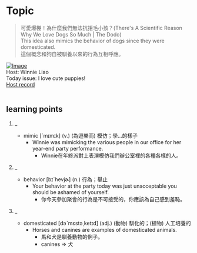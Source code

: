 # Topic

> 可愛爆棚！為什麼我們無法抗拒毛小孩？(There's A Scientific Reason Why We Love Dogs So Much | The Dodo) <br>
> This idea also mimics the behavior of dogs since they were domesticated. <br>
> 這個概念和狗自被馴養以來的行為互相呼應。 <br>

[![Image](https://cdn.voicetube.com/assets/thumbnails/Q3Xb10iCnH0.jpg)](https://www.youtube.com/embed/Q3Xb10iCnH0?rel=0&showinfo=0&cc_load_policy=0&controls=1&autoplay=1&iv_load_policy=3&playsinline=1&wmode=transparent&start=160&end=166&enablejsapi=1&origin=https://tw.voicetube.com&widgetid=1)<br>
Host: Winnie Liao
<br>Today issue: I love cute puppies!
<br>
[Host record](https://cdn.voicetube.com/tmp/everyday_records/callmeboss901/3493.mp3)
<br><br>
## learning points
1. _
	* mimic [ˋmɪmɪk] (v.) (為逗樂而) 模仿；學…的樣子
		- Winnie was mimicking the various people in our office for her year-end party performance.
			+ Winnie在年終派對上表演模仿我們辦公室裡的各種各樣的人。

2. _
	* behavior [bɪˋhevjɚ] (n.) 行為；舉止
		- Your behavior at the party today was just unacceptable you should be ashamed of yourself.
			+ 你今天參加聚會的行為是不可接受的，你應該為自己感到羞恥。

3. _
	* domesticated [dəˋmɛstə͵ketɪd] (adj.) (動物) 馴化的；(植物) 人工培養的
		- Horses and canines are examples of domesticated animals.
			+ 馬和犬是馴養動物的例子。
			+ canines => 犬

